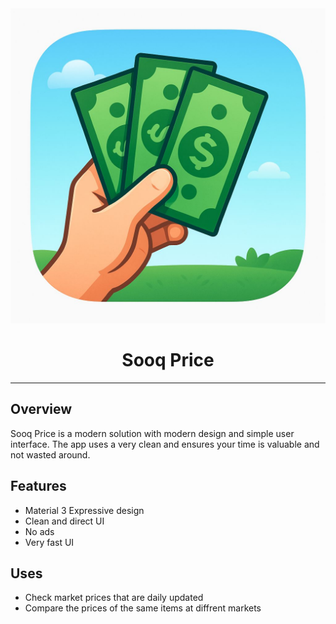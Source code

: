 <div align="center">
  <img src="app/sooq_prices.jpg" alt="Sooq Price" width="600" />
</div>

<h1 align="center">Sooq Price</h1>

---

## Overview

Sooq Price is a modern solution with modern design and simple user interface. The app uses a very clean and ensures your time is valuable and not wasted around.

<b></b>

## Features

- Material 3 Expressive design
- Clean and direct UI
- No ads
- Very fast UI

<b></b>

## Uses

- Check market prices that are daily updated
- Compare the prices of the same items at diffrent markets